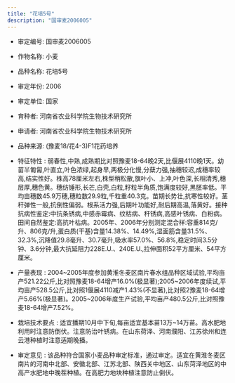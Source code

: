 ```yaml
---
title: "花培5号"
description: "国审麦2006005"
---
```

* 审定编号:  国审麦2006005

*  作物名称:  小麦

*  品种名称:  花培5号

*  审定年份:  2006

*  审定单位:  国家

* 育种者:  河南省农业科学院生物技术研究所

*  申请者:  河南省农业科学院生物技术研究所

*  品种来源:  (豫麦18/花4-3)F1花药培养

*  特征特性 : 
弱春性,中熟,成熟期比对照豫麦18-64晚2天,比偃展4110晚1天。幼苗半匍匐,叶直立,叶色浓绿,起身早,两极分化慢,分蘖力强,抽穗较迟,成穗率较高,结实性好。株高78厘米左右,株型稍松散,旗叶小、上冲,叶色深,长相清秀,穗层厚,穗色黄。穗纺锤形,长芒,白壳,白粒,籽粒半角质,饱满度较好,黑胚率低。平均亩穗数45.9万穗,穗粒数29.9粒,千粒重40.3克。苗期长势壮,抗寒性较好。茎秆弹性一般,抗倒性偏弱。根系活力强,后期叶功能好,耐后期高温,落黄好。接种抗病性鉴定:中抗条锈病,中感赤霉病、纹枯病、秆锈病,高感叶锈病、白粉病。田间自然鉴定:高抗叶枯病。2005年、2006年分别测定混合样:容重814克/升、806克/升,蛋白质(干基)含量14.38%、14.49%,湿面筋含量31.5%、32.3%,沉降值29.8毫升、30.7毫升,吸水率57.0%、56.8%,稳定时间3.5分钟、3.6分钟,最大抗延阻力228E.U.、240E.U.,拉伸面积52平方厘米、54平方厘米。
 
*  产量表现 : 
2004~2005年度参加黄淮冬麦区南片春水组品种区域试验,平均亩产521.22公斤,比对照豫麦18-64增产16.0%(极显著);2005~2006年度续试,平均亩产528.5公斤,比对照1偃展4110减产1.43%(不显著),比对照2豫麦18-64增产5.66%(极显著)。2005~2006年度生产试验,平均亩产480.5公斤,比对照豫麦18-64增产7.52%。

*  栽培技术要点 : 
适宜播期10月中下旬,每亩适宜基本苗13万~14万苗。高水肥地利用时注意防倒伏。注意防治叶锈病。在山东荷泽、河南濮阳、江苏徐州和连云港种植时注意适期晚播。

*  审定意见 : 
该品种符合国家小麦品种审定标准，通过审定。适宜在黄淮冬麦区南片的河南中北部、安徽北部、江苏北部、陕西关中地区、山东菏泽地区的中高产水肥地中晚茬种植。在高肥力地块种植注意防止倒伏。

